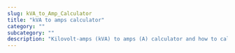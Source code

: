 ```yaml
---
slug: kVA_to_Amp_Calculator
title: "kVA to amps calculator"
category: ""
subcategory: ""
description: "Kilovolt-amps (kVA) to amps (A) calculator and how to calculate."
---
```


